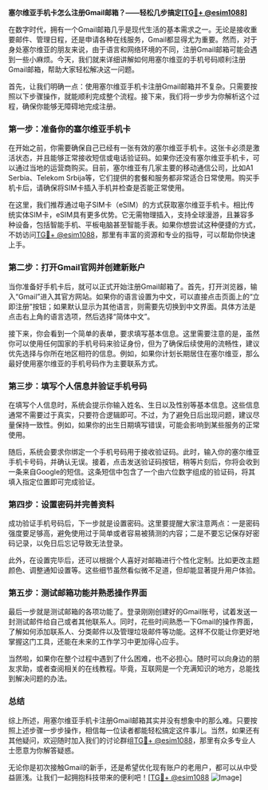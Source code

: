 **塞尔维亚手机卡怎么注册Gmail邮箱？——轻松几步搞定[[TG💪+ @esim1088](https://t.me/s/esim1088)]**

在数字时代，拥有一个Gmail邮箱几乎是现代生活的基本需求之一。无论是接收重要邮件、管理日程，还是申请各种在线服务，Gmail都显得尤为重要。然而，对于身处塞尔维亚的朋友来说，由于语言和网络环境的不同，注册Gmail邮箱可能会遇到一些小麻烦。今天，我们就来详细讲解如何用塞尔维亚的手机号码顺利注册Gmail邮箱，帮助大家轻松解决这一问题。

首先，让我们明确一点：使用塞尔维亚手机卡注册Gmail邮箱并不复杂。只需要按照以下步骤操作，就能顺利完成整个流程。接下来，我们将一步步为你解析这个过程，确保你能够无障碍地完成注册。

### 第一步：准备你的塞尔维亚手机卡

在开始之前，你需要确保自己已经有一张有效的塞尔维亚手机卡。这张卡必须是激活状态，并且能够正常接收短信或电话验证码。如果你还没有塞尔维亚手机卡，可以通过当地的运营商购买。目前，塞尔维亚有几家主要的移动通信公司，比如A1 Serbia、Telekom Srbija等，它们提供的套餐和服务都非常适合日常使用。购买手机卡后，请确保将SIM卡插入手机并检查是否能正常使用。

在这里，我们推荐通过电子SIM卡（eSIM）的方式获取塞尔维亚手机卡。相比传统实体SIM卡，eSIM具有更多优势。它无需物理插入，支持全球漫游，且兼容多种设备，包括智能手机、平板电脑甚至智能手表。如果你想尝试这种便捷的方式，不妨访问[TG💪+ @esim1088](https://t.me/s/esim1088)，那里有丰富的资源和专业的指导，可以帮助你快速上手。

### 第二步：打开Gmail官网并创建新账户

当你准备好手机卡后，就可以正式开始注册Gmail邮箱了。首先，打开浏览器，输入“Gmail”进入其官方网站。如果你的语言设置为中文，可以直接点击页面上的“立即注册”按钮；如果默认显示为其他语言，则需要先切换到中文界面。具体方法是点击右上角的语言选项，然后选择“简体中文”。

接下来，你会看到一个简单的表单，要求填写基本信息。这里需要注意的是，虽然你可以使用任何国家的手机号码来验证身份，但为了确保后续使用的流畅性，建议优先选择与你所在地区相符的信息。例如，如果你计划长期居住在塞尔维亚，那么最好使用塞尔维亚的手机号码作为主要联系方式。

### 第三步：填写个人信息并验证手机号码

在填写个人信息时，系统会提示你输入姓名、生日以及性别等基本信息。这些信息通常不需要过于真实，只要符合逻辑即可。不过，为了避免日后出现问题，建议尽量保持一致性。例如，如果你的出生日期填写错误，可能会影响到某些服务的正常使用。

随后，系统会要求你绑定一个手机号码用于接收验证码。此时，输入你的塞尔维亚手机卡号码，并确认无误。接着，点击发送验证码按钮，稍等片刻后，你将会收到一条来自Google的短信。这条短信中包含了一个由六位数字组成的验证码，将其填入指定位置即可完成验证。

### 第四步：设置密码并完善资料

成功验证手机号码后，下一步就是设置密码。这里要提醒大家注意两点：一是密码强度要足够高，避免使用过于简单或者容易被猜测的内容；二是不要忘记保存好密码记录，以免日后忘记导致无法登录。

此外，在设置完毕后，还可以根据个人喜好对邮箱进行个性化定制。比如更改主题颜色、调整通知设置等。这些细节虽然看似微不足道，但却能显著提升用户体验。

### 第五步：测试邮箱功能并熟悉操作界面

最后一步就是测试邮箱的各项功能了。登录刚刚创建好的Gmail账号，试着发送一封测试邮件给自己或者其他联系人。同时，花些时间熟悉一下Gmail的操作界面，了解如何添加联系人、分类邮件以及管理垃圾邮件等功能。这样不仅能让你更好地掌握这门工具，还能在未来的工作学习中更加得心应手。

当然啦，如果你在整个过程中遇到了什么困难，也不必担心。随时可以向身边的朋友求助，或者查阅相关的在线教程。毕竟，互联网是一个充满知识的地方，总能找到解决问题的办法。

### 总结

综上所述，用塞尔维亚手机卡注册Gmail邮箱其实并没有想象中的那么难。只要按照上述步骤一步步操作，相信每一位读者都能轻松搞定这件事儿。当然，如果还有其他疑问，欢迎随时加入我们的讨论群组[TG💪+ @esim1088](https://t.me/s/esim1088)，那里有众多专业人士愿意为你解答疑惑。

无论你是初次接触Gmail的新手，还是希望优化现有账户的老用户，都可以从中受益匪浅。让我们一起拥抱科技带来的便利吧！[[TG💪+ @esim1088](https://t.me/s/esim1088) ![Image](https://i.postimg.cc/4NQfJmqS/Snipaste-2025-05-13-00-14-12.png)]